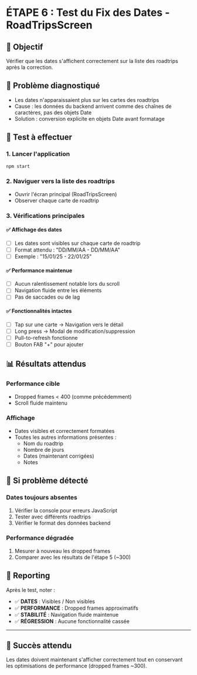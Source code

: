 # ÉTAPE 6 : Test du Fix des Dates - RoadTripsScreen

## 🎯 Objectif
Vérifier que les dates s'affichent correctement sur la liste des roadtrips après la correction.

## 🔧 Problème diagnostiqué
- Les dates n'apparaissaient plus sur les cartes des roadtrips
- Cause : les données du backend arrivent comme des chaînes de caractères, pas des objets Date
- Solution : conversion explicite en objets Date avant formatage

## 📱 Test à effectuer

### 1. Lancer l'application
```bash
npm start
```

### 2. Naviguer vers la liste des roadtrips
- Ouvrir l'écran principal (RoadTripsScreen)
- Observer chaque carte de roadtrip

### 3. Vérifications principales

#### ✅ Affichage des dates
- [ ] Les dates sont visibles sur chaque carte de roadtrip
- [ ] Format attendu : "DD/MM/AA - DD/MM/AA"
- [ ] Exemple : "15/01/25 - 22/01/25"

#### ✅ Performance maintenue
- [ ] Aucun ralentissement notable lors du scroll
- [ ] Navigation fluide entre les éléments
- [ ] Pas de saccades ou de lag

#### ✅ Fonctionnalités intactes
- [ ] Tap sur une carte → Navigation vers le détail
- [ ] Long press → Modal de modification/suppression
- [ ] Pull-to-refresh fonctionne
- [ ] Bouton FAB "+" pour ajouter

## 📊 Résultats attendus

### Performance cible
- Dropped frames < 400 (comme précédemment)
- Scroll fluide maintenu

### Affichage
- Dates visibles et correctement formatées
- Toutes les autres informations présentes :
  - Nom du roadtrip
  - Nombre de jours
  - Dates (maintenant corrigées)
  - Notes

## 🚨 Si problème détecté

### Dates toujours absentes
1. Vérifier la console pour erreurs JavaScript
2. Tester avec différents roadtrips
3. Vérifier le format des données backend

### Performance dégradée
1. Mesurer à nouveau les dropped frames
2. Comparer avec les résultats de l'étape 5 (~300)

## 📝 Reporting

Après le test, noter :
- ✅ **DATES** : Visibles / Non visibles
- ✅ **PERFORMANCE** : Dropped frames approximatifs
- ✅ **STABILITÉ** : Navigation fluide maintenue
- ✅ **RÉGRESSION** : Aucune fonctionnalité cassée

---

## 🎉 Succès attendu
Les dates doivent maintenant s'afficher correctement tout en conservant les optimisations de performance (dropped frames ~300).
